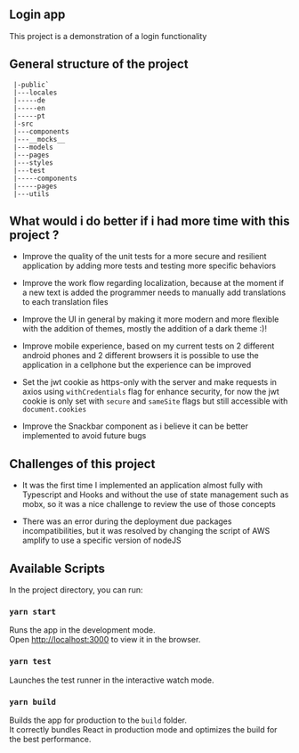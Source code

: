 ## Login app
This project is a demonstration of a login functionality 

## General structure of the project

  ```
   |-public`
   |---locales
   |-----de
   |-----en
   |-----pt
   |-src
   |---components
   |---__mocks__
   |---models
   |---pages
   |---styles
   |---test
   |-----components
   |-----pages
   |---utils
  ```

## What would i do better if i had more time with this project ?

- Improve the quality of the unit tests for a more secure and resilient application by adding more tests and testing more specific behaviors

- Improve the work flow regarding localization, because at the moment if a new text is added the programmer needs to manually add translations to each translation files

- Improve the UI in general by making it more modern and more flexible with the addition of themes, mostly the addition of a dark theme :)!

- Improve mobile experience, based on my current tests on 2 different android phones and 2 different browsers it is possible to use the application in a cellphone but the experience can be improved

- Set the jwt cookie as https-only with the server and make requests in axios using `withCredentials` flag for enhance security, for now the jwt cookie is only set with `secure` and `sameSite` flags but still accessible with `document.cookies`

- Improve the Snackbar component as i believe it can be better implemented to avoid future bugs

## Challenges of this project
- It was the first time I implemented an application almost fully with Typescript and Hooks and without the use of state management such as mobx, so it was a nice challenge to review the use of those concepts

- There was an error during the deployment due packages incompatibilities, but it was resolved by changing the script of AWS amplify to use a specific version of nodeJS

## Available Scripts
In the project directory, you can run:

### `yarn start`
Runs the app in the development mode.\
Open [http://localhost:3000](http://localhost:3000) to view it in the browser.

### `yarn test`
Launches the test runner in the interactive watch mode.

### `yarn build`
Builds the app for production to the `build` folder.\
It correctly bundles React in production mode and optimizes the build for the best performance.
